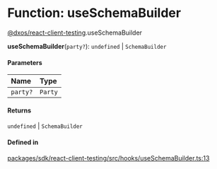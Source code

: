 # Function: useSchemaBuilder

[@dxos/react-client-testing](../modules/dxos_react_client_testing.md).useSchemaBuilder

**useSchemaBuilder**(`party?`): `undefined` \| `SchemaBuilder`

#### Parameters

| Name | Type |
| :------ | :------ |
| `party?` | `Party` |

#### Returns

`undefined` \| `SchemaBuilder`

#### Defined in

[packages/sdk/react-client-testing/src/hooks/useSchemaBuilder.ts:13](https://github.com/dxos/dxos/blob/main/packages/sdk/react-client-testing/src/hooks/useSchemaBuilder.ts#L13)
